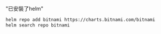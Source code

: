"已安裝了helm"
```bash
helm repo add bitnami https://charts.bitnami.com/bitnami
helm search repo bitnami
```